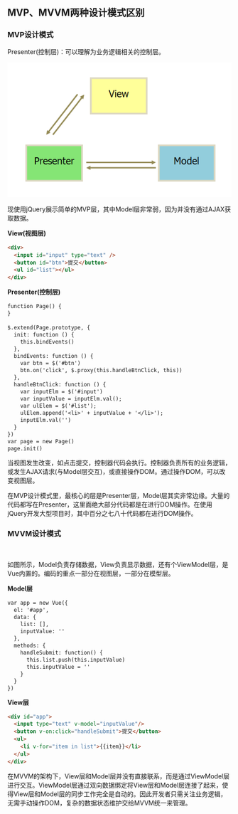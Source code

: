 
## MVP、MVVM两种设计模式区别

### MVP设计模式

Presenter(控制层)：可以理解为业务逻辑相关的控制层。

![](https://raw.githubusercontent.com/Bian2017/TravelWebsite/master/docs/img/MVP.png)

现使用jQuery展示简单的MVP层，其中Model层非常弱，因为并没有通过AJAX获取数据。

**View(视图层)**

```HTML
<div>
  <input id="input" type="text" />
  <button id="btn">提交</button>
  <ul id="list"></ul>
</div>
```

**Presenter(控制层)**

```JS
function Page() {
}

$.extend(Page.prototype, {
  init: function () {
    this.bindEvents()
  },
  bindEvents: function () {
    var btn = $('#btn')
    btn.on('click', $.proxy(this.handleBtnClick, this))
  },
  handleBtnClick: function () {
    var inputElm = $('#input')
    var inputValue = inputElm.val();
    var ulElem = $('#list');
    ulElem.append('<li>' + inputValue + '</li>');
    inputElm.val('')
  }
})
var page = new Page()
page.init()
```

当视图发生改变，如点击提交，控制器代码会执行。控制器负责所有的业务逻辑，或发生AJAX请求(与Model层交互)，或直接操作DOM。通过操作DOM，可以改变视图层。

在MVP设计模式里，最核心的层是Presenter层，Model层其实非常边缘。大量的代码都写在Presenter，这里面绝大部分代码都是在进行DOM操作。在使用jQuery开发大型项目时，其中百分之七八十代码都在进行DOM操作。

### MVVM设计模式

![]()

如图所示，Model负责存储数据，View负责显示数据，还有个ViewModel层，是Vue内置的。编码的重点一部分在视图层，一部分在模型层。

**Model层**

```JS
var app = new Vue({
  el: '#app',
  data: {
    list: [],
    inputValue: ''
  },
  methods: {
    handleSubmit: function() {
      this.list.push(this.inputValue)
      this.inputValue = ''
    }
  }
})
```

**View层**

```HTML
<div id="app">
  <input type="text" v-model="inputValue"/>
  <button v-on:click="handleSubmit">提交</button>
  <ul>
    <li v-for="item in list">{{item}}</li>
  </ul>
</div>
```

在MVVM的架构下，View层和Model层并没有直接联系，而是通过ViewModel层进行交互。ViewModel层通过双向数据绑定将View层和Model层连接了起来，使得View层和Model层的同步工作完全是自动的。因此开发者只需关注业务逻辑，无需手动操作DOM，复杂的数据状态维护交给MVVM统一来管理。